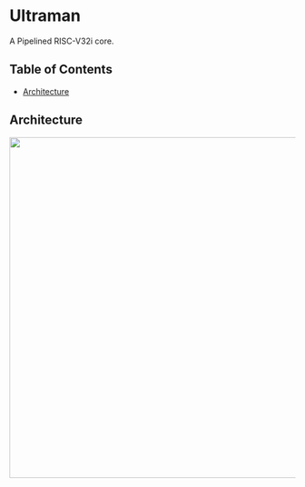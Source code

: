 # Ultraman
A Pipelined RISC-V32i core.


## Table of Contents

  * [Architecture](#Architecture)


Architecture
------------------------
<img src=https://github.com/fast-codesign/timelyRV/tree/main/src/fpga/simulation/Ultraman-pipelined_rv32i_core/Ultraman.jpg width="600">
